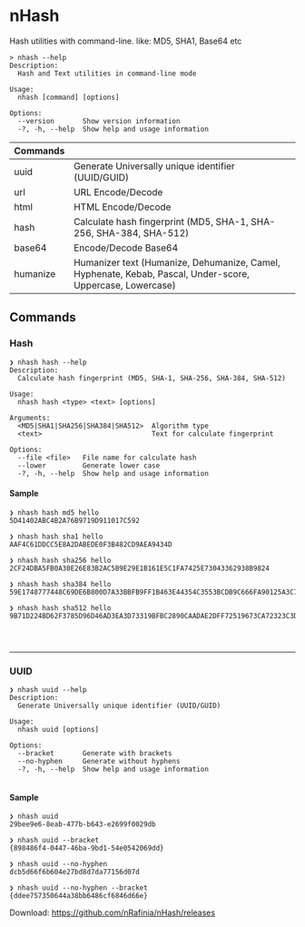 # nHash
Hash utilities with command-line. like: MD5, SHA1, Base64 etc


```
> nhash --help
Description:
  Hash and Text utilities in command-line mode

Usage:
  nhash [command] [options]

Options:
  --version       Show version information
  -?, -h, --help  Show help and usage information

```

|Commands|    |
|----|----|
| uuid | Generate Universally unique identifier (UUID/GUID) |
| url <text> | URL Encode/Decode |
| html <text> | HTML Encode/Decode |
| hash <type> <text> | Calculate hash fingerprint (MD5, SHA-1, SHA-256, SHA-384, SHA-512) |
| base64 <text> | Encode/Decode Base64 |
| humanize <type> <text> | Humanizer text (Humanize, Dehumanize, Camel, Hyphenate, Kebab, Pascal, Under-score, Uppercase, Lowercase) | 
 
## Commands
  
### Hash
```
❯ nhash hash --help
Description:
  Calculate hash fingerprint (MD5, SHA-1, SHA-256, SHA-384, SHA-512)

Usage:
  nhash hash <type> <text> [options]

Arguments:
  <MD5|SHA1|SHA256|SHA384|SHA512>  Algorithm type
  <text>                           Text for calculate fingerprint

Options:
  --file <file>   File name for calculate hash
  --lower         Generate lower case
  -?, -h, --help  Show help and usage information
```  
#### Sample
```
❯ nhash hash md5 hello
5D41402ABC4B2A76B9719D911017C592
    
❯ nhash hash sha1 hello
AAF4C61DDCC5E8A2DABEDE0F3B482CD9AEA9434D
    
❯ nhash hash sha256 hello
2CF24DBA5FB0A30E26E83B2AC5B9E29E1B161E5C1FA7425E73043362938B9824
    
❯ nhash hash sha384 hello
59E1748777448C69DE6B800D7A33BBFB9FF1B463E44354C3553BCDB9C666FA90125A3C79F90397BDF5F6A13DE828684F
    
❯ nhash hash sha512 hello
9B71D224BD62F3785D96D46AD3EA3D73319BFBC2890CAADAE2DFF72519673CA72323C3D99BA5C11D7C7ACC6E14B8C5DA0C4663475C2E5C3ADEF46F73BCDEC043
    
```    

```
    
```    
    
    
---
    
### UUID
 
```
❯ nhash uuid --help
Description:
  Generate Universally unique identifier (UUID/GUID)

Usage:
  nhash uuid [options]

Options:
  --bracket       Generate with brackets
  --no-hyphen     Generate without hyphens
  -?, -h, --help  Show help and usage information
  
```  
#### Sample  
```
❯ nhash uuid
29bee9e6-8eab-477b-b643-e2699f0029db
 
❯ nhash uuid --bracket
{898486f4-0447-46ba-9bd1-54e0542069dd}
  
❯ nhash uuid --no-hyphen
dcb5d66f6b604e27bd8d7da77156d07d
  
❯ nhash uuid --no-hyphen --bracket
{ddee757350644a38bb6486cf6846d66e}  
```  
  
Download: https://github.com/nRafinia/nHash/releases
